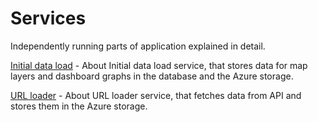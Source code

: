 # Services

Independently running parts of application explained in detail.

[Initial data load](./initial-data-load.md) - About Initial data load service, that stores data for map layers and dashboard graphs in the database and the Azure storage.

[URL loader](./url-loader.md) - About URL loader service, that fetches data from API and stores them in the Azure storage.

